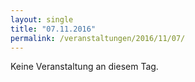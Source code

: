 ```yaml
---
layout: single
title: "07.11.2016"
permalink: /veranstaltungen/2016/11/07/
---
```


Keine Veranstaltung an diesem Tag.
